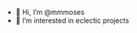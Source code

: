 - 👋 Hi, I’m @mmmoses
- 👀 I’m interested in eclectic projects 

<!---
mmmoses/mmmoses is a ✨ special ✨ repository because its `README.md` (this file) appears on your GitHub profile.
You can click the Preview link to take a look at your changes.
--->
